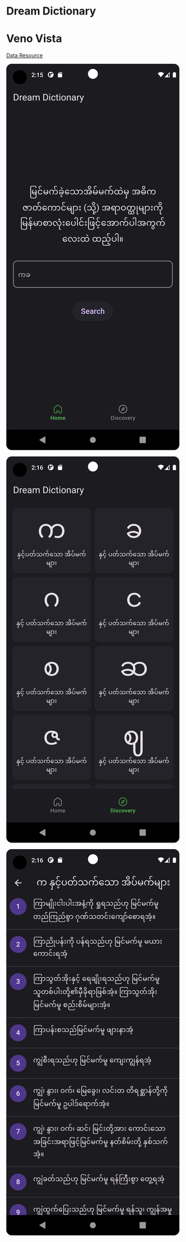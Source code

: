 # Dream Dictionary

# Veno Vista

[Data Resource](https://github.com/sannlynnhtun-coding/Dream-Dictionary)

![Home Page](home.png)

![Discovery Page](discovery.png)

![Detail Page](detail.png)